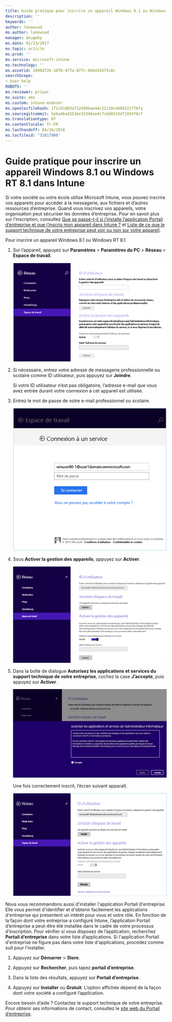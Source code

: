 ```yaml
---
title: Guide pratique pour inscrire un appareil Windows 8.1 ou Windows RT 8.1 | Microsoft Docs
description: ''
keywords: ''
author: lenewsad
ms.author: lanewsad
manager: dougeby
ms.date: 01/23/2017
ms.topic: article
ms.prod: ''
ms.service: microsoft-intune
ms.technology: ''
ms.assetid: 28984f26-1070-4f7a-877c-669a59375c0c
searchScope:
- User help
ROBOTS: ''
ms.reviewer: priyar
ms.suite: ems
ms.custom: intune-enduser
ms.openlocfilehash: 1f2c81803af12d99bae44c21118c4d94221f78fa
ms.sourcegitcommit: 5eba4bad151be32346aedc7cbb0333d71934f8cf
ms.translationtype: HT
ms.contentlocale: fr-FR
ms.lasthandoff: 04/16/2018
ms.locfileid: "31017986"
---
```

# <a name="how-to-enroll-your-windows-81-or-windows-rt-81-device-in-intune"></a>Guide pratique pour inscrire un appareil Windows 8.1 ou Windows RT 8.1 dans Intune

Si votre société ou votre école utilise Microsoft Intune, vous pouvez inscrire vos appareils pour accéder à la messagerie, aux fichiers et d’autres ressources d’entreprise. Quand vous inscrivez vos appareils, votre organisation peut sécuriser les données d’entreprise. Pour en savoir plus sur l’inscription, consultez [Que se passe-t-il si j’installe l’application Portail d’entreprise et que j’inscris mon appareil dans Intune ?](what-happens-if-you-install-the-company-portal-app-and-enroll-your-device-in-intune-windows.md) et [Liste de ce que le support technique de votre entreprise peut voir ou non sur votre appareil](what-info-can-your-company-see-when-you-enroll-your-device-in-intune.md).


Pour inscrire un appareil Windows 8.1 ou Windows RT 8.1

1.  Sur l’appareil, appuyez sur **Paramètres** &gt; **Paramètres du PC** &gt; **Réseau** &gt; **Espace de travail**.

    ![nav-to-workplace](./media/W81-1-workplacejoin.png)

2.  Si nécessaire, entrez votre adresse de messagerie professionnelle ou scolaire comme ID utilisateur, puis appuyez sur **Joindre**.

    Si votre ID utilisateur n’est pas obligatoire, l’adresse e-mail que vous avez entrée durant votre connexion à cet appareil est utilisée.

3.  Entrez le mot de passe de votre e-mail professionnel ou scolaire.

    ![type-password](./media/W81-2-workplacesettings_signin.png)

4.  Sous **Activer la gestion des appareils**, appuyez sur **Activer**.

    ![turn-on-device-management](./media/W81-3-dev-mgt-turn-on.png)

5.  Dans la boîte de dialogue **Autorisez les applications et services du support technique de votre entreprise**, cochez la case **J’accepte**, puis appuyez sur **Activer**.

    ![turn-on-allow-apps-services](./media/W81-4-agree-allow-apps-services.png)

    Une fois correctement inscrit, l’écran suivant apparaît.

    ![enrollment-complete](./media/W81-5-enrolled-done.png)

Nous vous recommandons aussi d'installer l'application Portail d'entreprise. Elle vous permet d'identifier et d'obtenir facilement les applications d'entreprise qui présentent un intérêt pour vous et votre rôle. En fonction de la façon dont votre entreprise a configuré Intune, l’application Portail d’entreprise a peut-être été installée dans le cadre de votre processus d’inscription. Pour vérifier si vous disposez de l’application, recherchez **Portail d’entreprise** dans votre liste d’applications. Si l'application Portail d'entreprise ne figure pas dans votre liste d'applications, procédez comme suit pour l'installer.

1.  Appuyez sur **Démarrer** &gt; **Store**.

2.  Appuyez sur **Rechercher**, puis tapez **portail d’entreprise**.

3.  Dans la liste des résultats, appuyez sur **Portail d’entreprise**.

4.  Appuyez sur **Installer** ou **Gratuit**. L’option affichée dépend de la façon dont votre société a configuré l’application.

Encore besoin d’aide ? Contactez le support technique de votre entreprise. Pour obtenir ses informations de contact, consultez le [site web du Portail d’entreprise](https://portal.manage.microsoft.com#HelpDeskDialog).
